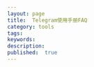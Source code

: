 ```yaml
---
layout: page
title:  Telegram使用手册FAQ
category: tools
tags:
keywords:
description:
published:  true
---
```


